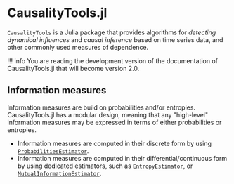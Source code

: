 # CausalityTools.jl

`CausalityTools` is a Julia package that provides algorithms for *detecting
dynamical influences* and *causal inference* based on time series data, and other
commonly used measures of dependence.

!!! info
    You are reading the development version of the documentation of
    CausalityTools.jl that will become version 2.0.

## Information measures

Information measures are build on probabilities and/or entropies.
CausalityTools.jl has a modular design, meaning that any "high-level" information measures may be expressed in terms of either probabilities or entropies.

- Information measures are computed in their discrete form by using
    [`ProbabilitiesEstimator`](@ref).
- Information measures are computed in their differential/continuous
    form by using dedicated estimators, such as
    [`EntropyEstimator`](@ref), or [`MutualInformationEstimator`](@ref).

